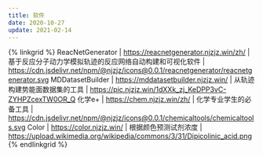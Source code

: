 ```yaml
---
title: 软件
date: 2020-10-27
update: 2021-02-14
---
```


{% linkgrid %}
ReacNetGenerator | https://reacnetgenerator.njzjz.win/zh/ | 基于反应分子动力学模拟轨迹的反应网络自动构建和可视化软件 | https://cdn.jsdelivr.net/npm/@njzjz/icons@0.0.1/reacnetgenerator/reacnetgenerator.svg
MDDatasetBuilder | https://mddatasetbuilder.njzjz.win/ | 从轨迹构建势能面数据集的工具 | https://pic.njzjz.win/1dXXk_zj_KeDPP3vC-ZYHPZcexTW0OR_Q
化学e+ | https://chem.njzjz.win/zh/ | 化学专业学生的必备工具 | https://cdn.jsdelivr.net/npm/@njzjz/icons@0.0.1/chemicaltools/chemicaltools.svg
Color | https://color.njzjz.win/ | 根据颜色预测试剂浓度 | https://upload.wikimedia.org/wikipedia/commons/3/31/Dipicolinic_acid.png
{% endlinkgrid %}

